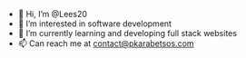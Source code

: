 - 👋 Hi, I’m @Lees20
- 👀 I’m interested in software development 
- 🌱 I’m currently learning and developing full stack websites
- 📫 Can reach me at contact@pkarabetsos.com
